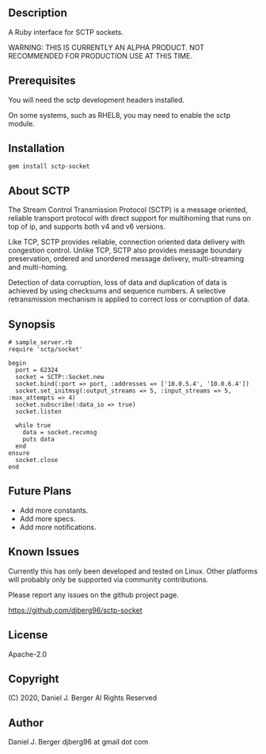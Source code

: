 ## Description

A Ruby interface for SCTP sockets.

WARNING: THIS IS CURRENTLY AN ALPHA PRODUCT. NOT RECOMMENDED FOR PRODUCTION USE AT THIS TIME.

## Prerequisites

You will need the sctp development headers installed.

On some systems, such as RHEL8, you may need to enable the sctp module.

## Installation

  `gem install sctp-socket`

## About SCTP

The Stream Control Transmission Protocol (SCTP) is a message oriented, reliable
transport protocol with direct support for multihoming that runs on top of ip,
and supports both v4 and v6 versions.

Like TCP, SCTP provides reliable, connection oriented data delivery with
congestion control. Unlike TCP, SCTP also provides message boundary preservation,
ordered and unordered message delivery, multi-streaming and multi-homing.

Detection of data corruption, loss of data and duplication of data is achieved
by using checksums and sequence numbers. A selective retransmission mechanism
is applied to correct loss or corruption of data.

## Synopsis

```
# sample_server.rb
require 'sctp/socket'

begin
  port = 62324
  socket = SCTP::Socket.new
  socket.bind(:port => port, :addresses => ['10.0.5.4', '10.0.6.4'])
  socket.set_initmsg(:output_streams => 5, :input_streams => 5, :max_attempts => 4)
  socket.subscribe(:data_io => true)
  socket.listen

  while true
    data = socket.recvmsg
    puts data
  end
ensure
  socket.close
end
```

## Future Plans

* Add more constants.
* Add more specs.
* Add more notifications.

## Known Issues

Currently this has only been developed and tested on Linux. Other platforms
will probably only be supported via community contributions.

Please report any issues on the github project page.

  https://github.com/djberg96/sctp-socket

## License

Apache-2.0

## Copyright

(C) 2020, Daniel J. Berger
Al Rights Reserved

## Author

Daniel J. Berger
djberg96 at gmail dot com

